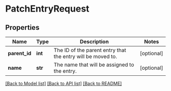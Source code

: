 # PatchEntryRequest

## Properties
Name | Type | Description | Notes
------------ | ------------- | ------------- | -------------
**parent_id** | **int** | The ID of the parent entry that the entry will be moved to. | [optional] 
**name** | **str** | The name that will be assigned to the entry. | [optional] 

[[Back to Model list]](../README.md#documentation-for-models) [[Back to API list]](../README.md#documentation-for-api-endpoints) [[Back to README]](../README.md)


